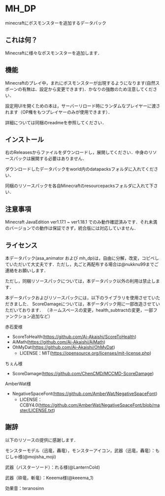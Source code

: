 # MH_DP
minecraftにボスモンスターを追加するデータパック

## これは何？

Minecraftに様々なボスモンスターを追加します．

## 機能

Minecraftのプレイ中，まれにボスモンスターが出現するようになります(自然スポーンの有無は、設定から変更できます)．かなりの強敵のため注意してください．

設定用UIを開くための本は，サーバーリロード時にランダムなプレイヤーに渡されます（OP権をもつプレイヤーのみが使用できます）．

詳細については同梱のreadmeを参照してください．

## インストール

右のReleasesからファイルをダウンロードし，展開してください．中身のリソースパックは展開する必要はありません．

ダウンロードしたデータパックをworld内のdatapacksフォルダに入れてください．

同梱のリソースパックを各自Minecraftのresourcepacksフォルダに入れて下さい．

## 注意事項

Minecraft JavaEdition ver1.17.1 ~ ver1.18.1 でのみ動作確認済みです．それ未満のバージョンでの動作は保証できず，統合版には対応していません．

## ライセンス

本データパック(asa_animator および mh_dp)は，自由に分解，改変，コピペしていただいて大丈夫です．ただし，丸ごと再配布する場合は@nukknu99までご連絡をお願いします．

ただし，同梱リソースパックについては，本データパック以外の利用は禁止します．

本データパックおよびリソースパックには，以下のライブラリを使用させていただきました．
ScoreDamageについては，本データパック用に一部改造させていただいております．
（ネームスペースの変更，health_subtractの変更，一部ファンクション追加など）

赤石愛様
- ScoreToHealth(https://github.com/Ai-Akaishi/ScoreToHealth)
- AiMath(https://github.com/Ai-Akaishi/AiMath)
- OhMyDat(https://github.com/Ai-Akaishi/OhMyDat)
	- LICENSE：MIT(https://opensource.org/licenses/mit-license.php)

ちぇん様
- ScoreDamage(https://github.com/ChenCMD/MCCMD-ScoreDamage)

AmberWat様
- NegativeSpaceFont(https://github.com/AmberWat/NegativeSpaceFont)
	- LICENSE：CCBY4.0(https://github.com/AmberWat/NegativeSpaceFont/blob/master/LICENSE.txt)

## 謝辞

以下のリソースの提供に感謝します．

モンスターモデル（迅竜，轟竜），モンスターアイコン，武器（迅竜，轟竜）：もじしゃ様(@mojisha_moji)

武器（バスターソード）：れる様(@LanternCold)

武器（砕竜，斬竜）：Keeema様(@keeema_1)

効果音：teranosinn

